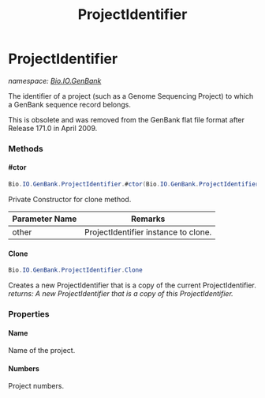﻿---
title: ProjectIdentifier
---

# ProjectIdentifier
_namespace: [Bio.IO.GenBank](N-Bio.IO.GenBank.html)_

The identifier of a project (such as a Genome Sequencing Project) 
 to which a GenBank sequence record belongs.
 
 This is obsolete and was removed from the GenBank flat file format 
 after Release 171.0 in April 2009.

### Methods

#### #ctor
```csharp
Bio.IO.GenBank.ProjectIdentifier.#ctor(Bio.IO.GenBank.ProjectIdentifier)
```
Private Constructor for clone method.

|Parameter Name|Remarks|
|--------------|-------|
|other|ProjectIdentifier instance to clone.|


#### Clone
```csharp
Bio.IO.GenBank.ProjectIdentifier.Clone
```
Creates a new ProjectIdentifier that is a copy of the current ProjectIdentifier.
_returns: A new ProjectIdentifier that is a copy of this ProjectIdentifier._



### Properties

#### Name
Name of the project.
#### Numbers
Project numbers.

